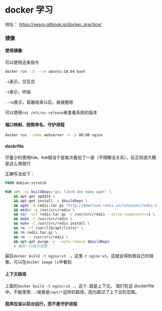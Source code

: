 # docker 学习

地址： https://yeasy.gitbook.io/docker_practice/

### 镜像

#### 使用镜像

可以使用这条指令

```sh
docker run -it --rm ubuntu:18.04 bash
```

`-i`表示，交互式

`-t`表示，终端

`--rm`表示，容器结束以后，直接删除

可以使用`cat /etc/os-release`来查看系统的版本

#### 端口映射、按照命名、守护进程

```sh
docker run --name webserver -d -p 80:80 nginx
```

#### dockrfile

尽量少的使用`RUN`，`RUN`相当于是每次叠加了一层（不理解没关系），反正知道大概是这么用就行

正确写法如下：

```dockerfile
FROM debian:stretch

RUN set -x; buildDeps='gcc libc6-dev make wget' \
    && apt-get update \
    && apt-get install -y $buildDeps \
    && wget -O redis.tar.gz "http://download.redis.io/releases/redis-5.0.3.tar.gz" \
    && mkdir -p /usr/src/redis \
    && tar -xzf redis.tar.gz -C /usr/src/redis --strip-components=1 \
    && make -C /usr/src/redis \
    && make -C /usr/src/redis install \
    && rm -rf /var/lib/apt/lists/* \
    && rm redis.tar.gz \
    && rm -r /usr/src/redis \
    && apt-get purge -y --auto-remove $buildDeps
    # 最后一行表示清理
```

最后`docker build -t nginx:v3 .`，这里`-t nginx:v3`，这就会得到我自己的镜像，可以在`docker image ls`中看到

#### 上下文路径

上面的`docker build -t nginx:v3 .`，这个`.`就是上下文。
我们在这 dockerfile 中，不能使用`../`或者是`/opt/*`这样的路径，因为超过了上下文的范围。

#### 程序应该以前台运行，而不是守护进程

####
